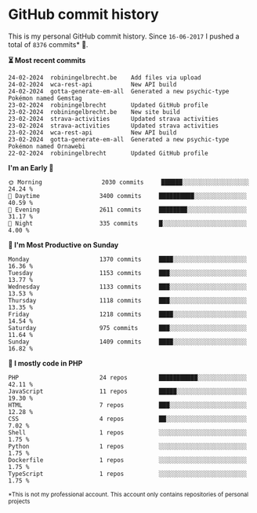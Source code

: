 # GitHub commit history
This is my personal GitHub commit history. Since <!--START_SECTION:first-commit-date-->`16-06-2017`<!--END_SECTION:first-commit-date--> I pushed a total of <!--START_SECTION:total-commit-count-->`8376`<!--END_SECTION:total-commit-count--> commits* 🎉.

<!--START_SECTION:most-recent-commits-->
**⏳ Most recent commits**
                                        
```text
24-02-2024  robiningelbrecht.be    Add files via upload
24-02-2024  wca-rest-api           New API build
24-02-2024  gotta-generate-em-all  Generated a new psychic-type Pokémon named Gemstag
23-02-2024  robiningelbrecht       Updated GitHub profile
23-02-2024  robiningelbrecht.be    New site build
23-02-2024  strava-activities      Updated strava activities
23-02-2024  strava-activities      Updated strava activities
23-02-2024  wca-rest-api           New API build
23-02-2024  gotta-generate-em-all  Generated a new psychic-type Pokémon named Ornawebi
22-02-2024  robiningelbrecht       Updated GitHub profile
```
<!--END_SECTION:most-recent-commits-->  

<!--START_SECTION:commits-per-day-time-->
**I&#039;m an Early 🐤**

```text
🌞 Morning                 2030 commits     ██████░░░░░░░░░░░░░░░░░░░   24.24 %
🌆 Daytime                 3400 commits     ██████████░░░░░░░░░░░░░░░   40.59 %
🌃 Evening                 2611 commits     ████████░░░░░░░░░░░░░░░░░   31.17 %
🌙 Night                   335 commits      █░░░░░░░░░░░░░░░░░░░░░░░░   4.00 %
```
<!--END_SECTION:commits-per-day-time-->  

<!--START_SECTION:commits-per-weekday-->
**📅 I&#039;m Most Productive on Sunday**

```text
Monday                    1370 commits     ████░░░░░░░░░░░░░░░░░░░░░   16.36 %
Tuesday                   1153 commits     ███░░░░░░░░░░░░░░░░░░░░░░   13.77 %
Wednesday                 1133 commits     ███░░░░░░░░░░░░░░░░░░░░░░   13.53 %
Thursday                  1118 commits     ███░░░░░░░░░░░░░░░░░░░░░░   13.35 %
Friday                    1218 commits     ████░░░░░░░░░░░░░░░░░░░░░   14.54 %
Saturday                  975 commits      ███░░░░░░░░░░░░░░░░░░░░░░   11.64 %
Sunday                    1409 commits     ████░░░░░░░░░░░░░░░░░░░░░   16.82 %
```
<!--END_SECTION:commits-per-weekday-->  

<!--START_SECTION:repos-per-language-->
**💬 I mostly code in PHP**

```text
PHP                       24 repos         ███████████░░░░░░░░░░░░░░   42.11 %
JavaScript                11 repos         █████░░░░░░░░░░░░░░░░░░░░   19.30 %
HTML                      7 repos          ███░░░░░░░░░░░░░░░░░░░░░░   12.28 %
CSS                       4 repos          ██░░░░░░░░░░░░░░░░░░░░░░░   7.02 %
Shell                     1 repos          ░░░░░░░░░░░░░░░░░░░░░░░░░   1.75 %
Python                    1 repos          ░░░░░░░░░░░░░░░░░░░░░░░░░   1.75 %
Dockerfile                1 repos          ░░░░░░░░░░░░░░░░░░░░░░░░░   1.75 %
TypeScript                1 repos          ░░░░░░░░░░░░░░░░░░░░░░░░░   1.75 %
```
<!--END_SECTION:repos-per-language-->  

<sub>*This is not my professional account. This account only contains repositories of personal projects</sub>
